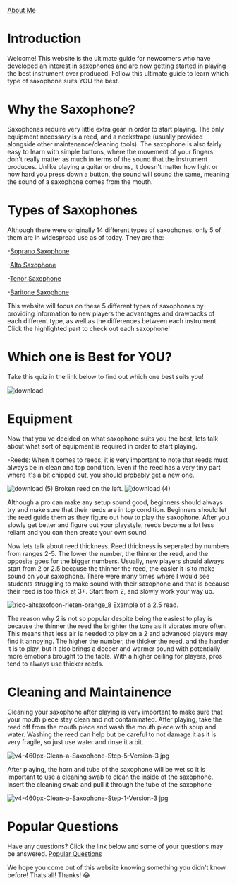 [About Me](https://mrmeatfloss.github.io/About-Me/)


# Introduction
Welcome! This website is the ultimate guide for newcomers who have developed an interest in saxophones and are now getting started in playing the best instrument ever produced. Follow this ultimate guide to learn which type of saxophone suits YOU the best.


# Why the Saxophone?
Saxophones require very little extra gear in order to start playing. The only equipment necessary is a reed, and a neckstrape (usually provided alongside other maintenance/cleaning tools). The saxophone is also fairly easy to learn with simple buttons, where the movement of your fingers don't really matter as much in terms of the sound that the instrument produces. Unlike playing a guitar or drums, it doesn't matter how light or how hard you press down a button, the sound will sound the same, meaning the sound of a saxophone comes from the mouth.

# Types of Saxophones
Although there were originally 14 different types of saxophones, only 5 of them are in widespread use as of today. They are the:

   -[Soprano Saxophone](https://mrmeatfloss.github.io/Soprano-Sax/) 

   -[Alto Saxophone](https://mrmeatfloss.github.io/Alto-Sax/)

   -[Tenor Saxophone](https://mrmeatfloss.github.io/Tenor-Saxophone/)

   -[Baritone Saxophone](https://mrmeatfloss.github.io/Baritone-Sax/)

This website will focus on these 5 different types of saxophones by providing information to new players the advantages and drawbacks of each different type, as well as the differences between each instrument. Click the highlighted part to check out each saxophone!

# Which one is Best for YOU?
Take this quiz in the link below to find out which one best suits you!

![download](https://user-images.githubusercontent.com/96707128/159603544-85c3930a-7a5c-43e2-88e6-e0973cbae5bf.jpg)

# Equipment
Now that you've decided on what saxophone suits you the best, lets talk about what sort of equipment is required in order to start playing.

-Reeds: When it comes to reeds, it is very important to note that reeds must always be in clean and top condition. Even if the reed has a very tiny part where it's a bit chipped out, you should probably get a new one. 

![download (5)](https://user-images.githubusercontent.com/96707128/163891253-17131cc1-57ba-443e-86a7-936ce1f307aa.jpg) Broken reed on the left. ![download (4)](https://user-images.githubusercontent.com/96707128/163856700-43ecc9e0-a01d-435a-a7f4-2bab8b2ebeb5.jpg)

Although a pro can make any setup sound good, beginners should always try and make sure that their reeds are in top condition. Beginners should let the reed guide them as they figure out how to play the saxophone. After you slowly get better and figure out your playstyle, reeds become a lot less reliant and you can then create your own sound.

Now lets talk about reed thickness. Reed thickness is seperated by numbers from ranges 2-5. The lower the number, the thinner the reed, and the opposite goes for the bigger numbers. Usually, new players should always start from 2 or 2.5 because the thinner the reed, the easier it is to make sound on your saxophone. There were many times where I would see students struggling to make sound with their saxophone and that is because their reed is too thick at 3+. Start from 2, and slowly work your way up.

![rico-altsaxofoon-rieten-orange_8](https://user-images.githubusercontent.com/96707128/163891578-853390a0-04f9-4646-b202-5da0966dc8d6.jpg) Example of a 2.5 read. 

The reason why 2 is not so popular despite being the easiest to play is because the thinner the reed the brighter the tone as it vibrates more often. This means that less air is needed to play on a 2 and advanced players may find it annoying. The higher the number, the thicker the reed, and the harder it is to play, but it also brings a deeper and warmer sound with potentially more emotions brought to the table. With a higher ceiling for players, pros tend to always use thicker reeds.

# Cleaning and Maintainence
Cleaning your saxophone after playing is very important to make sure that your mouth piece stay clean and not contaminated. After playing, take the reed off from the mouth piece and wash the mouth piece with soup and water. Washing the reed can help but be careful to not damage it as it is very fragile, so just use water and rinse it a bit. 

![v4-460px-Clean-a-Saxophone-Step-5-Version-3 jpg](https://user-images.githubusercontent.com/96707128/163856410-ddf5b991-1ca9-4e83-9997-58e6389d27e3.jpg)

After playing, the horn and tube of the saxophone will be wet so it is important to use a cleaning swab to clean the inside of the saxophone. Insert the cleaning swab and pull it through the tube of the saxophone

![v4-460px-Clean-a-Saxophone-Step-1-Version-3 jpg](https://user-images.githubusercontent.com/96707128/163856082-88ccd088-6376-4a6d-be07-f9b9484cb50d.jpg)

# Popular Questions
Have any questions? Click the link below and some of your questions may be answered.
[Popular Questions](https://mrmeatfloss.github.io/Popular-Questions/)

We hope you come out of this website knowing something you didn't know before! Thats all! Thanks! :joy:

